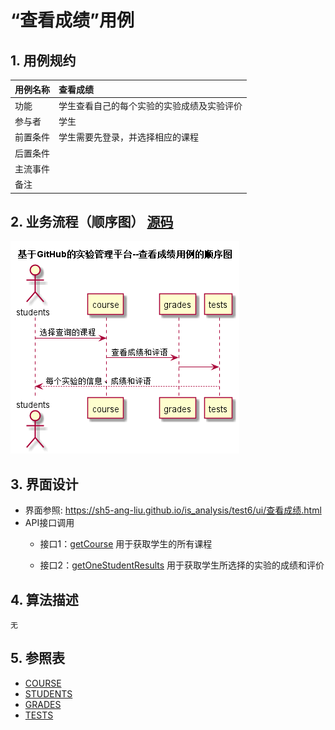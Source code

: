 # “查看成绩”用例
## 1. 用例规约

| 用例名称 | 查看成绩                                   |
| -------- | :----------------------------------------- |
| 功能     | 学生查看自己的每个实验的实验成绩及实验评价 |
| 参与者   | 学生                                       |
| 前置条件 | 学生需要先登录，并选择相应的课程           |
| 后置条件 |                                            |
| 主流事件 |                                            |
| 备注     |                                            |

## 2. 业务流程（顺序图） [源码](../src/查看成绩.puml)
![sequence1](../images/查看成绩.png) 

## 3. 界面设计
- 界面参照: https://sh5-ang-liu.github.io/is_analysis/test6/ui/查看成绩.html
- API接口调用
  - 接口1：[getCourse](../接口/getCourses.md)
    用于获取学生的所有课程

   - 接口2：[getOneStudentResults](../接口/getOneStudentResults.md)
           用于获取学生所选择的实验的成绩和评价

## 4. 算法描述
    无

## 5. 参照表
- [COURSE](../数据库设计.md/#COURSE)
- [STUDENTS](../数据库设计.md/#STUDENTS)
- [GRADES](../数据库设计.md/#GRADES)
- [TESTS](../数据库设计.md/#TESTS)